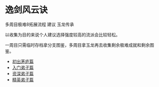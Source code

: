 # 逸剑风云诀

多周目极难8拓展流程 建议 玉龙传承

以收集为目的来说个人建议选择强度较高的流派会比较轻松。

一周目只需临时存档拿分支图鉴，多周目拿玉龙再去收集剩余极难成就和剩余图鉴。

- [初出茅庐篇](chapters/chapter1.md)
- [入门弟子篇](chapters/chapter2.md)
- [资深弟子篇](chapters/chapter3.md)
- [精英弟子篇](chapters/chapter4.md)
